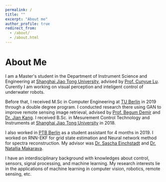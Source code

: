 ```yaml
---
permalink: /
title: ""
excerpt: "About me"
author_profile: true
redirect_from: 
  - /about/
  - /about.html
---
```


# About Me
I am a Master's student in the Department of Instrument Science and Engineering at [Shanghai Jiao Tong University](http://en.sjtu.edu.cn/), advised by [Prof. Cunyue Lu](http://english.seiee.sjtu.edu.cn/english/detail/843_847.htm). Curently I am working on visual perception and inteligent control of underwater robots.

Before that, I received M.Sc in Computer Engineering at [TU Berlin](https://www.tu.berlin/en/) in 2019 through a double degree program. I conducted research there using GAN to improve remote sensing image retrieval, advised by [Prof. Begum Demir](https://www.rsim.tu-berlin.de/menue/team/prof_dr_beguem_demir/) and [Dr. Jian Kang](https://jiankang1991.github.io/). I received B.Sc. in Mesurement Control Technology and Instruments at [Shanghai Jiao Tong University](http://en.sjtu.edu.cn/) in 2018.

I also worked in [PTB Berlin](https://www.ptb.de/cms/en.html) as a student assistant for 4 months in 2019. I worked on RNN-EKF for grid state estimation and Neural network method for spectra reconstruction. My advisor was [Dr. Sascha Einchstadt](https://www.ptb.de/cms/en/ptb/ptb-management/pstab/pst-1-coordination-digitalization/pst1-the-team.html) and [Dr. Natallia Makarava](https://de.linkedin.com/in/natallia-makarava-9a445657).

I have an interdisciplinary background with knowledges about control, sensors, signal processing, and machine learning. My research interests lie in the applications of machine learning in computer vision, robotics, remote sensing, etc.
